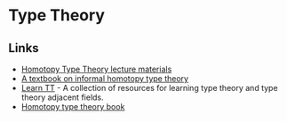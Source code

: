 # Type Theory

## Links
- [Homotopy Type Theory lecture materials](https://github.com/RobertHarper/hott-materials)
- [A textbook on informal homotopy type theory](https://github.com/HoTT/book)
- [Learn TT](https://github.com/jozefg/learn-tt) - A collection of resources for learning type theory and type theory adjacent fields.
- [Homotopy type theory book](https://github.com/HoTT/HoTT)